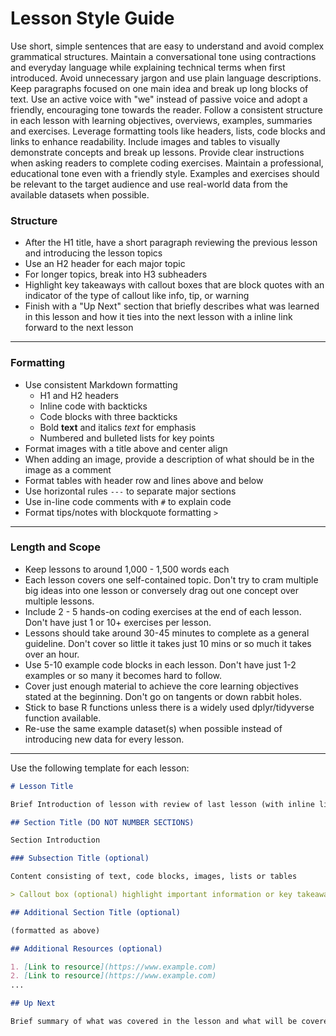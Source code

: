 # Lesson Style Guide

  Use short, simple sentences that are easy to understand and avoid complex grammatical structures. Maintain a conversational tone using contractions and everyday language while explaining technical terms when first introduced. Avoid unnecessary jargon and use plain language descriptions. Keep paragraphs focused on one main idea and break up long blocks of text. Use an active voice with "we" instead of passive voice and adopt a friendly, encouraging tone towards the reader. Follow a consistent structure in each lesson with learning objectives, overviews, examples, summaries and exercises. Leverage formatting tools like headers, lists, code blocks and links to enhance readability. Include images and tables to visually demonstrate concepts and break up lessons. Provide clear instructions when asking readers to complete coding exercises. Maintain a professional, educational tone even with a friendly style. Examples and exercises should be relevant to the target audience and use real-world data from the available datasets when possible.

### Structure
  - After the H1 title, have a short paragraph reviewing the previous lesson and introducing the lesson topics
  - Use an H2 header for each major topic
  - For longer topics, break into H3 subheaders
  - Highlight key takeaways with callout boxes that are block quotes with an indicator of the type of callout like info, tip, or warning
  - Finish with a "Up Next" section that briefly describes what was learned in this lesson and how it ties into the next lesson with a
    inline link forward to the next lesson

---

### Formatting
  - Use consistent Markdown formatting
      - H1 and H2 headers
      - Inline code with backticks
      - Code blocks with three backticks
      - Bold **text** and italics _text_ for emphasis
      - Numbered and bulleted lists for key points
  - Format images with a title above and center align
  - When adding an image, provide a description of what should be in the image as a comment
  - Format tables with header row and lines above and below
  - Use horizontal rules `---` to separate major sections
  - Use in-line code comments with `#` to explain code
  - Format tips/notes with blockquote formatting `>`

---

### Length and Scope
- Keep lessons to around 1,000 - 1,500 words each  
- Each lesson covers one self-contained topic. Don't try to cram multiple big ideas into one lesson or conversely drag out one concept over multiple lessons.
- Include 2 - 5 hands-on coding exercises at the end of each lesson. Don't have just 1 or 10+ exercises per lesson.
- Lessons should take around 30-45 minutes to complete as a general guideline. Don't cover so little it takes just 10 mins or so much it takes over an hour.
- Use 5-10 example code blocks in each lesson. Don't have just 1-2 examples or so many it becomes hard to follow.
- Cover just enough material to achieve the core learning objectives stated at the beginning. Don't go on tangents or down rabbit holes.
- Stick to base R functions unless there is a widely used dplyr/tidyverse function available.
- Re-use the same example dataset(s) when possible instead of introducing new data for every lesson.

---

Use the following template for each lesson:

```markdown
# Lesson Title

Brief Introduction of lesson with review of last lesson (with inline link back to that lesson) and how they tie together (1 paragraph)

## Section Title (DO NOT NUMBER SECTIONS)

Section Introduction

### Subsection Title (optional)

Content consisting of text, code blocks, images, lists or tables

> Callout box (optional) highlight important information or key takeaways

## Additional Section Title (optional) 

(formatted as above)

## Additional Resources (optional)

1. [Link to resource](https://www.example.com)
2. [Link to resource](https://www.example.com)
...

## Up Next

Brief summary of what was covered in the lesson and what will be covered in the next lesson with an inline link to the next lesson.
```